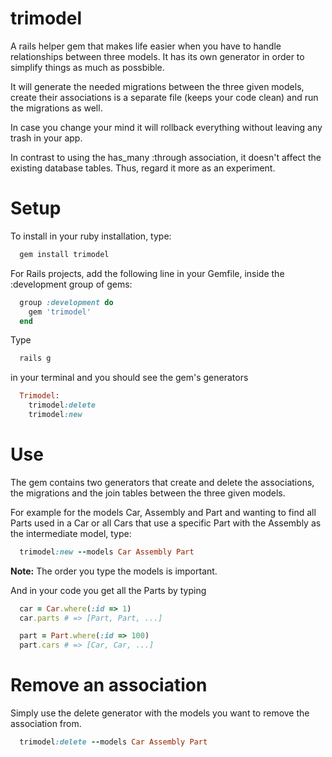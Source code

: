 trimodel
========
A rails helper gem that makes life easier when you have to handle relationships between three models. It has its own generator in order to simplify things as much as possbible.

It will generate the needed migrations between the three given models, create their associations is a separate file (keeps your code clean) and run the migrations as well. 

In case you change your mind it will rollback everything without leaving any trash in your app. 

In contrast to using the has_many :through association, it doesn't 
affect the existing database tables. Thus, regard it more as an 
experiment.

Setup
=====
To install in your ruby installation, type:

```ruby
  gem install trimodel
```

For Rails projects, add the following line in your Gemfile,
inside the :development group of gems:

```ruby
  group :development do
    gem 'trimodel'
  end
```

Type 

```ruby 
  rails g
```

in your terminal and you should see the gem's generators

```ruby
  Trimodel:
    trimodel:delete
    trimodel:new
```

Use
===
The gem contains two generators that create and delete the 
associations, the migrations and the join tables between 
the three given models. 

For example for the models Car, Assembly and Part and wanting to
find all Parts used in a Car or all Cars that use a specific 
Part with the Assembly as the intermediate model, type:

```ruby
  trimodel:new --models Car Assembly Part
```

<b>Note:</b> The order you type the models is important.


And in your code you get all the Parts by typing

```ruby
  car = Car.where(:id => 1)
  car.parts # => [Part, Part, ...] 

  part = Part.where(:id => 100)
  part.cars # => [Car, Car, ...]
```


Remove an association
=====================
Simply use the delete generator with the models you want to
remove the association from.

```ruby
  trimodel:delete --models Car Assembly Part
```

